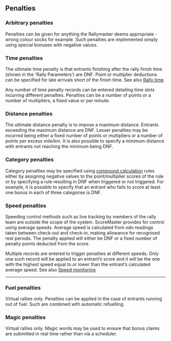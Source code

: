 ## Penalties
### Arbitrary penalties
Penalties can be given for anything the Rallymaster deems appropriate - wrong colour socks for example. Such penalties are implemented simply using special bonuses with negative values.

### Time penalties
The ultimate time penalty is that entrants finishing after the rally finish time (shown in the 'Rally Parameters') are DNF. Point or multiplier deductions can be specified for late arrivals short of the finish time. See also [Rally time](help:rallytime).

Any number of time penalty records can be entered detailing time slots incurring different penalties. Penalties can be a number of points or a number of multipliers, a fixed value or per minute.

### Distance penalties
The ultimate distance penalty is to impose a maximum distance. Entrants exceeding the maximum distance are DNF. Lesser penalties may be incurred being either a fixed number of points or multipliers or a number of points per excess mile/km. It is also possible to specify a minimum distance with entrants not reaching the minimum being DNF.

### Category penalties
Category penalties may be specified using [compound calculation](help:compound) rules either by assigning negative values to the point/multiplier scores of the rule or by specifying a rule resulting in DNF when triggered or not triggered. For example, it is possible to specify that an entrant who fails to score at least one bonus in each of three categories is DNF.

### Speed penalties
Speeding control methods such as live tracking by members of the rally team are outside the scope of the system. ScoreMaster provides for control using average speeds. Average speed is calculated from odo readings taken between check-out and check-in, making allowance for recognised rest periods. The penalty applied will either be DNF or a fixed number of penalty points deducted from the score.

Multiple records are entered to trigger penalties at different speeds. Only one such record will be applied to an entrant’s score and it will be the one with the highest speed equal to or lower than the entrant’s calculated average speed. See also [Speed monitoring](help:speeding)

---
### Fuel penalties
Virtual rallies only. Penalties can be applied in the case of entrants running out of fuel. Such are combined with automatic refuelling.
### Magic penalties
Virtual rallies only. Magic words may be used to ensure that bonus claims are submitted in real time rather than via a scheduler.
